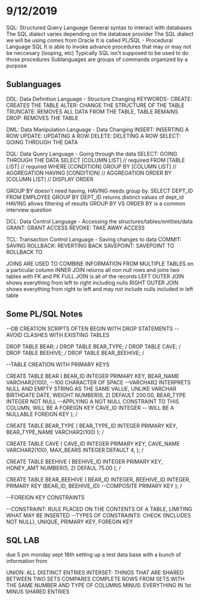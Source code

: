# 9/12/2019

SQL: Structured Query Language
General syntax to interact with databases
The SQL dialect varies depending on the database provider
The SQL dialect we will be using comes from Oracle
It is called PL/SQL - Procedural Language SQL
It is able to invoke advance procedures that may or may not be neccesary (looping, etc)
Typically SQL isn't supposed to be used to do those procedures
Sublanguages are groups of commands organized by a purpose

## Sublanguages

DDL: Data Definition Language - Structure Changing
KEYWORDS-
CREATE: CREATES THE TABLE
ALTER: CHANGE THE STRUCTURE OF THE TABLE
TRUNCATE: REMOVES ALL DATA FROM THE TABLE, TABLE REMAINS
DROP: REMOVES THE TABLE

DML: Data Manipulation Language - Data Changing
INSERT: INSERTING A ROW
UPDATE: UPDATING A ROW
DELETE: DELETING A ROW
SELECT: GOING THROUGH THE DATA

DQL: Data Query Language - Going through the data
SELECT: GOING THROUGH THE DATA
SELECT [COLUMN LIST]    // required
FROM [TABLE LIST]       // required
WHERE [CONDITION]
GROUP BY [COLUMN LIST]  // AGGREGATION
HAVING [CONDITION]      // AGGREGATION
ORDER BY [COLUMN LIST]  // DISPLAY ORDER

GROUP BY doesn't need having, HAVING needs group by.
SELECT DEPT_ID FROM EMPLOYEE GROUP BY DEPT_ID
returns  distinct values of dept_id
HAVING allows filtering of results
GROUP BY VS ORDER BY is a common interview question

DCL: Data Control Language - Accessing the structures/tables/entities/data
GRANT: GRANT ACCESS
REVOKE: TAKE AWAY ACCESS

TCL: Transaction Control Language - Saving changes to data
COMMIT: SAVING
ROLLBACK: REVERTING BACK
SAVEPOINT: SAVEPOINT TO ROLLBACK TO

JOINS ARE USED TO COMBINE INFORMATION FROM MULTIPLE TABLES on a particular column
INNER JOIN returns all non null rows and joins two tables with FK and PK
FULL JOIN is all of the records
LEFT OUTER JOIN shows everything from left to right including nulls
RIGHT OUTER JOIN shows everything from right to left and may not include nulls included in left table

## Some PL/SQL Notes

--DB CREATION SCRIPTS OFTEN BEGIN WITH DROP STATEMENTS
--AVOID CLASHES WITH EXISTING TABLES

DROP TABLE BEAR;
/
DROP TABLE BEAR_TYPE;
/
DROP TABLE CAVE;
/
DROP TABLE BEEHIVE;
/
DROP TABLE BEAR_BEEHIVE;
/

--TABLE CREATION WITH PRIMARY KEYS

CREATE TABLE BEAR (
    BEAR_ID INTEGER PRIMARY KEY,
    BEAR_NAME VARCHAR2(100), --100 CHARACTER OF SPACE
    --VARCHAR2 INTERPRETS NULL AND EMPTY STRING AS THE SAME VALUE, UNLIKE VARCHAR
    BIRTHDATE DATE,
    WEIGHT NUMBER(6, 2) DEFAULT 200.00,
    BEAR_TYPE INTEGER NOT NULL --APPLYING A NOT NULL CONSTRAINT TO THIS COLUMN, WILL BE A FOREIGN KEY
    CAVE_ID INTEGER -- WILL BE A NULLABLE FOREIGN KEY
);
/

CREATE TABLE BEAR_TYPE (
    BEAR_TYPE_ID INTEGER PRIMARY KEY,
    BEAR_TYPE_NAME VARCHAR2(100)
);
/

CREATE TABLE CAVE (
    CAVE_ID INTEGER PRIMARY KEY,
    CAVE_NAME VARCHAR2(100),
    MAX_BEARS INTEGER DEFAULT 4,
);
/

CREATE TABLE BEEHIVE (
    BEEHIVE_ID INTEGER PRIMARY KEY,
    HONEY_AMT NUMBER(5, 2) DEFAUL 75.00
);
/

CREATE TABLE BEAR_BEEHIVE (
    BEAR_ID INTEGER,
    BEEHIVE_ID INTEGER,
    PRIMARY KEY (BEAR_ID, BEEHIVE_ID) --COMPOSITE PRIMARY KEY
);
/

--FOREIGN KEY CONSTRAINTS

--CONSTRAINT: RULE PLACED ON THE CONTENTS OF A TABLE, LIMITING WHAT MAY BE INSERTED
--TYPES OF CONSTRAINTS: CHECK (INCLUDES NOT NULL), UNIQUE, PRIMARY KEY, FOREGIN KEY

## SQL LAB

due 5 pm monday sept 16th
setting up a test data base with a bunch of information from

UNION: ALL DISTINCT ENTRIES
INTERSET: THINGS THAT ARE SHARED BETWEEN TWO SETS
COMPARES COMPLETE ROWS FROM SETS WITH THE SAME NUMBER AND TYPE OF COLUMNS
MINUS: EVERYTHING IN 1st MINUS SHARED ENTRIES

